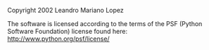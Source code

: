 Copyright 2002 Leandro Mariano Lopez

The software is licensed according to the terms of the PSF (Python Software Foundation) license found here: http://www.python.org/psf/license/